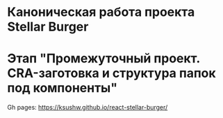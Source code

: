 # Каноническая работа проекта Stellar Burger

# Этап "Промежуточный проект. CRA-заготовка и структура папок под компоненты"

Gh pages: https://ksushw.github.io/react-stellar-burger/
